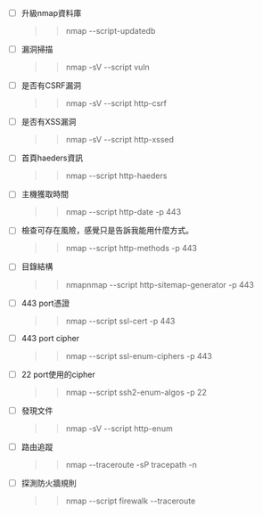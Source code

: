 - [ ] 升級nmap資料庫
  >>nmap --script-updatedb 

- [ ] 漏洞掃描
  >>nmap -sV --script vuln <target>

- [ ] 是否有CSRF漏洞
  >>nmap -sV --script http-csrf <target>

- [ ] 是否有XSS漏洞
  >>nmap -sV --script http-xssed <target>

- [ ] 首頁haeders資訊
  >>nmap --script http-haeders <target>

- [ ] 主機獲取時間
  >>nmap --script http-date -p 443 

- [ ] 檢查可存在風險，感覺只是告訴我能用什麼方式。
  >>nmap --script http-methods -p 443 

- [ ] 目錄結構
  >>nmapnmap --script http-sitemap-generator -p 443 

- [ ] 443 port憑證
  >>nmap --script ssl-cert -p 443 <target>

- [ ] 443 port cipher
  >>nmap --script ssl-enum-ciphers -p 443 <target>

- [ ] 22 port使用的cipher
  >>nmap --script ssh2-enum-algos -p 22 <target>

- [ ] 發現文件
  >>nmap -sV --script http-enum <target>

- [ ] 路由追蹤
  >>nmap --traceroute -sP <target>
  >>tracepath -n <target> 

- [ ] 探測防火牆規則
  >>nmap --script firewalk --traceroute <target>
